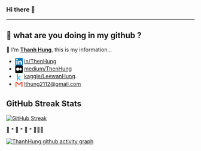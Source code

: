 ### Hi there 👋

-----

## 🚀 what are you doing in my github ? 


👋 I'm <b>[Thanh Hung]()</b>, this is my information...

- <img align="center" src="./images/icon/linkedin.png" title = "Twitter" alt="" height="20" /> [in/ThenHung](https://www.linkedin.com/in/thenhung/) 
- <img align="center" src="./images/icon/medium.png" title = "Twitter" alt="" height="20" /> [medium/ThenHung](https://medium.com/@lthung2112)
- <img align="center" src="./images/icon/kaggle.png" title = "Twitter" alt="" height="20" /> [kaggle/LeewanHung](https://www.kaggle.com/leewanhung).
- <img align="center" src="./images/icon/mail.webp" title = "Twitter" alt="" height="20" /> lthung2112@gmail.com

## GitHub Streak Stats

[![GitHub Streak](https://github-readme-streak-stats.herokuapp.com?user=ThanhHung2112&theme=merko&border_radius=10)](https://git.io/streak-stats) 

🚀 * 🚀 * 🚀 * 👩🏻‍🚀

[![ThanhHung github activity graph](https://github-readme-activity-graph.vercel.app/graph?username=ThanhHung2112&theme=dracula)](https://github.com/ashutosh00710/github-readme-activity-graph)


<!--
**ThanhHung2112/ThanhHung2112** is a ✨ _special_ ✨ repository because its `README.md` (this file) appears on your GitHub profile.

Here are some ideas to get you started:

- 🔭 I’m currently working on ...
- 🌱 I’m currently learning ...
- 👯 I’m looking to collaborate on ...
- 🤔 I’m looking for help with ...
- 💬 Ask me about ...
- 📫 How to reach me: ...
- 😄 Pronouns: ...
- ⚡ Fun fact: ...
-->

